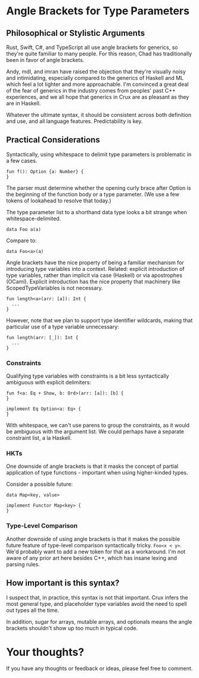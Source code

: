 # Angle Brackets for Type Parameters

## Philosophical or Stylistic Arguments

Rust, Swift, C#, and TypeScript all use angle brackets for generics, so they're quite familiar to many people.  For this reason, Chad has traditionally been in favor of angle brackets.

Andy, mdl, and imran have raised the objection that they're visually noisy and intimidating, especially compared to the generics of Haskell and ML which feel a lot lighter and more approachable.  I'm convinced a great deal of the fear of generics in the industry comes from peoples' past C++ experiences, and we all hope that generics in Crux are as pleasant as they are in Haskell.

Whatever the ultimate syntax, it should be consistent across both definition and use, and all language features.  Predictability is key.

## Practical Considerations

Syntactically, using whitespace to delimit type parameters is problematic in a few cases.

```
fun f(): Option {a: Number} {
}
```

The parser must determine whether the opening curly brace after Option is the beginning of the function body or a type parameter.  (We use a few tokens of lookahead to resolve that today.)

The type parameter list to a shorthand data type looks a bit strange when whitespace-delimited.

```
data Foo a(a)
```

Compare to:

```
data Foo<a>(a)
```

Angle brackets have the nice property of being a familiar mechanism for introducing type variables into a context.  Related: explicit introduction of type variables, rather than implicit via case (Haskell) or via apostrophes (OCaml).  Explicit introduction has the nice property that machinery like ScopedTypeVariables is not necessary.

```
fun length<a>(arr: [a]): Int {
  ...
}
```

However, note that we plan to support type identifier wildcards, making that particular use of a type variable unnecessary:

```
fun length(arr: [_]): Int {
  ...
}
```

### Constraints

Qualifying type variables with constraints is a bit less syntactically ambiguous with explicit delimiters:

```
fun f<a: Eq + Show, b: Ord>(arr: [a]): [b] {
}

implement Eq Option<a: Eq> {
}
```

With whitespace, we can't use parens to group the constraints, as it would be ambiguous with the argument list.  We could perhaps have a separate constraint list, a la Haskell.

### HKTs

One downside of angle brackets is that it masks the concept of partial application of type functions - important when using higher-kinded types.

Consider a possible future:

```
data Map<key, value>

implement Functor Map<key> {
}
```

### Type-Level Comparison

Another downside of using angle brackets is that it makes the possible future feature of type-level comparison syntactically tricky.  `Foo<x < y>`.  We'd probably want to add a new token for that as a workaround.  I'm not aware of any prior art here besides C++, which has insane lexing and parsing rules.

## How important is this syntax?

I suspect that, in practice, this syntax is not that important.  Crux infers the most general type, and placeholder type variables avoid the need to spell out types all the time.

In addition, sugar for arrays, mutable arrays, and optionals means the angle brackets shouldn't show up too much in typical code.

# Your thoughts?

If you have any thoughts or feedback or ideas, please feel free to comment.
